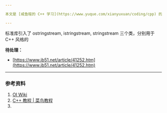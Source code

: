 ```yaml
---

本文是 [咸鱼暄的 C++ 学习](https://www.yuque.com/xianyuxuan/coding/cpp) 的补充部分 [2 C++知识补充](https://www.yuque.com/xianyuxuan/coding/cpppp) 的一个章节。

---
```


<sstream> 标准库引入了 ostringstream, istringstream, stringstream 三个类，分别用于 C++ 风格的

**待处理：**

   - [https://www.jb51.net/article/41252.htm](https://www.jb51.net/article/41252.htm)

---


### 参考资料

1. [OI Wiki](https://oi-wiki.org/)
2. [C++ 教程 | 菜鸟教程](https://www.runoob.com/cplusplus/cpp-tutorial.html)
3. <br />
